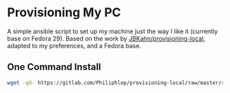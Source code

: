 Provisioning My PC
============

A simple ansible script to set up my machine just the way I like it (currently base on Fedora 29). Based on the work by [JBKahn/provisioning-local](https://github.com/JBKahn/provisioning-local), adapted to my preferences, and a Fedora base. 

One Command Install
-------------------------------

```bash
wget -qO- https://gitlab.com/Philiphlop/provisioning-local/raw/master/run.sh | bash
```